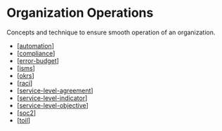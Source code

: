 # Organization Operations

Concepts and technique to ensure smooth operation of an organization.

- [[automation]]
- [[compliance]]
- [[error-budget]]
- [[isms]]
- [[okrs]]
- [[raci]]
- [[service-level-agreement]]
- [[service-level-indicator]]
- [[service-level-objective]]
- [[soc2]]
- [[toil]]

[//begin]: # "Autogenerated link references for markdown compatibility"
[automation]: organization-operations/automation "Automation"
[compliance]: organization-operations/compliance "Compliance"
[error-budget]: organization-operations/error-budget "Error Budget"
[isms]: organization-operations/isms "Information Security Management System (ISMS)"
[okrs]: organization-operations/okrs "Objectives and Key Results (OKRs)"
[raci]: organization-operations/raci "Responsible, Accountable, Consulted and Informed (RACI)"
[service-level-agreement]: organization-operations/service-level-agreement "Service Level Agreement"
[service-level-indicator]: organization-operations/service-level-indicator "Service Level Indicator"
[service-level-objective]: organization-operations/service-level-objective "Service Level Objective"
[soc2]: organization-operations/soc2 "SOC 2 Certification"
[toil]: organization-operations/toil "Toil"
[//end]: # "Autogenerated link references"
